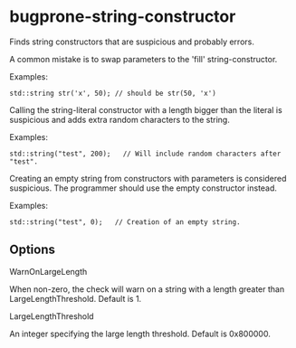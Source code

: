 bugprone-string-constructor
===========================

Finds string constructors that are suspicious and probably errors.

A common mistake is to swap parameters to the 'fill' string-constructor.

Examples:

    std::string str('x', 50); // should be str(50, 'x')

Calling the string-literal constructor with a length bigger than the
literal is suspicious and adds extra random characters to the string.

Examples:

    std::string("test", 200);   // Will include random characters after "test".

Creating an empty string from constructors with parameters is considered
suspicious. The programmer should use the empty constructor instead.

Examples:

    std::string("test", 0);   // Creation of an empty string.

Options
-------

WarnOnLargeLength

When non-zero, the check will warn on a string with a length greater
than <span class="title-ref">LargeLengthThreshold</span>. Default is
<span class="title-ref">1</span>.

LargeLengthThreshold

An integer specifying the large length threshold. Default is <span
class="title-ref">0x800000</span>.
